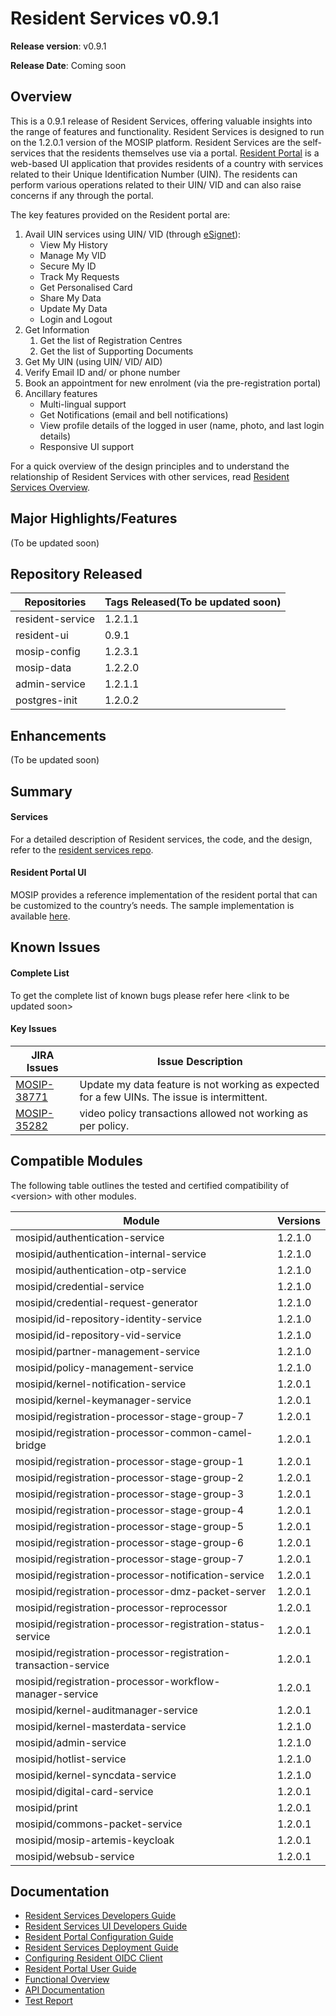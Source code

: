 # Resident Services v0.9.1

**Release version**: v0.9.1

**Release Date**: Coming soon

## Overview

This is a 0.9.1 release of Resident Services, offering valuable insights into the range of features and functionality. Resident Services is designed to run on the 1.2.0.1 version of the MOSIP platform. Resident Services are the self-services that the residents themselves use via a portal. [Resident Portal](https://docs.mosip.io/1.2.0/modules/resident-services/resident-portal-user-guide) is a web-based UI application that provides residents of a country with services related to their Unique Identification Number (UIN). The residents can perform various operations related to their UIN/ VID and can also raise concerns if any through the portal.

The key features provided on the Resident portal are:

1. Avail UIN services using UIN/ VID (through [eSignet](https://docs.esignet.io)):
   * View My History
   * Manage My VID
   * Secure My ID
   * Track My Requests
   * Get Personalised Card
   * Share My Data
   * Update My Data
   * Login and Logout
2. Get Information
   1. Get the list of Registration Centres
   2. Get the list of Supporting Documents
3. Get My UIN (using UIN/ VID/ AID)
4. Verify Email ID and/ or phone number
5. Book an appointment for new enrolment (via the pre-registration portal)
6. Ancillary features
   * Multi-lingual support
   * Get Notifications (email and bell notifications)
   * View profile details of the logged in user (name, photo, and last login details)
   * Responsive UI support

For a quick overview of the design principles and to understand the relationship of Resident Services with other services, read [Resident Services Overview](https://docs.mosip.io/1.2.0/modules/resident-services).

## **Major Highlights/Features** <a href="#id-2.-major-highlights-features" id="id-2.-major-highlights-features"></a>

(To be updated soon)

## Repository Released&#x20;

| Repositories     | Tags Released(To be updated soon) |
| ---------------- | --------------------------------- |
| resident-service | 1.2.1.1                           |
| resident-ui      | 0.9.1                             |
| mosip-config     | 1.2.3.1                           |
| mosip-data       | 1.2.2.0                           |
| admin-service    | 1.2.1.1                           |
| postgres-init    | 1.2.0.2                           |

## **Enhancements**  <a href="#id-3.-enhancements" id="id-3.-enhancements"></a>

(To be updated soon)

## Summary

#### Services

For a detailed description of Resident services, the code, and the design, refer to the [resident services repo](https://github.com/mosip/resident-services/releases/tag/v1.2.1.0).

#### Resident Portal UI

MOSIP provides a reference implementation of the resident portal that can be customized to the country’s needs. The sample implementation is available [here](https://github.com/mosip/resident-ui/releases/tag/v0.9.0).

## Known Issues

#### Complete List

To get the complete list of known bugs please refer here \<link to be updated soon>

#### Key Issues

| JIRA Issues                                                   | Issue Description                                                                            |
| ------------------------------------------------------------- | -------------------------------------------------------------------------------------------- |
| [MOSIP-38771](https://mosip.atlassian.net/browse/MOSIP-38771) | Update my data feature is not working as expected for a few UINs. The issue is intermittent. |
| [MOSIP-35282](https://mosip.atlassian.net/browse/MOSIP-35282) | video policy transactions allowed not working as per policy.                                 |

## **Compatible Modules** <a href="#id-6.-compatible-modules" id="id-6.-compatible-modules"></a>

The following table outlines the tested and certified compatibility of \<version> with other modules.

| Module                                                          | Versions |
| --------------------------------------------------------------- | -------- |
| mosipid/authentication-service                                  | 1.2.1.0  |
| mosipid/authentication-internal-service                         | 1.2.1.0  |
| mosipid/authentication-otp-service                              | 1.2.1.0  |
| mosipid/credential-service                                      | 1.2.1.0  |
| mosipid/credential-request-generator                            | 1.2.1.0  |
| mosipid/id-repository-identity-service                          | 1.2.1.0  |
| mosipid/id-repository-vid-service                               | 1.2.1.0  |
| mosipid/partner-management-service                              | 1.2.1.0  |
| mosipid/policy-management-service                               | 1.2.1.0  |
| mosipid/kernel-notification-service                             | 1.2.0.1  |
| mosipid/kernel-keymanager-service                               | 1.2.0.1  |
| mosipid/registration-processor-stage-group-7                    | 1.2.0.1  |
| mosipid/registration-processor-common-camel-bridge              | 1.2.0.1  |
| mosipid/registration-processor-stage-group-1                    | 1.2.0.1  |
| mosipid/registration-processor-stage-group-2                    | 1.2.0.1  |
| mosipid/registration-processor-stage-group-3                    | 1.2.0.1  |
| mosipid/registration-processor-stage-group-4                    | 1.2.0.1  |
| mosipid/registration-processor-stage-group-5                    | 1.2.0.1  |
| mosipid/registration-processor-stage-group-6                    | 1.2.0.1  |
| mosipid/registration-processor-stage-group-7                    | 1.2.0.1  |
| mosipid/registration-processor-notification-service             | 1.2.0.1  |
| mosipid/registration-processor-dmz-packet-server                | 1.2.0.1  |
| mosipid/registration-processor-reprocessor                      | 1.2.0.1  |
| mosipid/registration-processor-registration-status-service      | 1.2.0.1  |
| mosipid/registration-processor-registration-transaction-service | 1.2.0.1  |
| mosipid/registration-processor-workflow-manager-service         | 1.2.0.1  |
| mosipid/kernel-auditmanager-service                             | 1.2.0.1  |
| mosipid/kernel-masterdata-service                               | 1.2.1.0  |
| mosipid/admin-service                                           | 1.2.1.0  |
| mosipid/hotlist-service                                         | 1.2.1.0  |
| mosipid/kernel-syncdata-service                                 | 1.2.1.0  |
| mosipid/digital-card-service                                    | 1.2.0.1  |
| mosipid/print                                                   | 1.2.0.1  |
| mosipid/commons-packet-service                                  | 1.2.0.1  |
| mosipid/mosip-artemis-keycloak                                  | 1.2.0.1  |
| mosipid/websub-service                                          | 1.2.0.1  |

## Documentation

* [Resident Services Developers Guide](https://docs.mosip.io/1.2.0/modules/resident-services/resident-services-developer-guide)
* [Resident Services UI Developers Guide](https://docs.mosip.io/1.2.0/modules/resident-services/resident-services-ui-developer-guide)
* [Resident Portal Configuration Guide](https://docs.mosip.io/1.2.0/modules/resident-services/resident-portal-configuration-guide)
* [Resident Services Deployment Guide](https://docs.mosip.io/1.2.0/modules/resident-services/resident-services-deployment-guide)
* [Configuring Resident OIDC Client](https://docs.mosip.io/1.2.0/modules/resident-services/resident-services-configure-resident-oidc-client)
* [Resident Portal User Guide](https://docs.mosip.io/1.2.0/modules/resident-services/resident-portal-user-guide)
* [Functional Overview](https://docs.mosip.io/1.2.0/modules/resident-services/functional-overview)
* [API Documentation](https://mosip.stoplight.io/docs/resident/9a5192571fc51-document)
* [Test Report](test-report.md)
